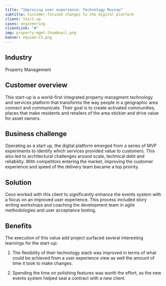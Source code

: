 ```yaml
---
title: "Improving user experience: Technology Review"
subtitle: Customer-focused changes to the digital platform
client: Start-up
cases: engineering
clientLink: "#"
img: property-mgmt-thumbnail.png
banner: equiem-CS.png
---
```

## Industry

Property Management

## Customer overview

This start-up is a world-first integrated property managment technology and services platform that transforms the way people in a geographic area connect and communicate. Their goal is to create activated communities, places that make residents and retailers of the area stickier and drive value for asset owners.

## Business challenge

Operating as a start up, the digital platform emerged from a series of MVP experiments to identify which services provided value to customers. This also led to architectural challenges around scale, technical debt and reliability. With competitors entering the market, improving the customer experience and speed of the delivery team became a top priority.

## Solution

Cevo worked with this client to significantly enhance the events system with a focus on an improved user experience. This process included story writing workshops and coaching the development team in agile methodologies and user acceptance testing.

## Benefits

The execution of this value add project surfaced several interesting learnings for the start-up:

1. The flexibility of their technology stack was improved in terms of what could be achieved from a user experience view as well the amount of time it took to make changes.

2. Spending the time on polishing features was worth the effort, as the new events system helped seal a contract with a new client.
